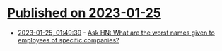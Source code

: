 # [Published on 2023-01-25](index.md)

* [2023-01-25, 01:49:39](https://news.ycombinator.com/item?id=34513341) - [Ask HN: What are the worst names given to employees of specific companies?](https://news.ycombinator.com/item?id=34513341)
